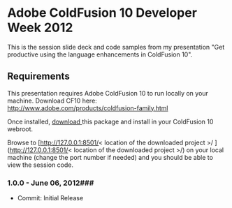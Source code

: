 Adobe ColdFusion 10 Developer Week 2012
============

This is the session slide deck and code samples from my presentation "Get productive using the language enhancements in ColdFusion 10".

Requirements
----------------
This presentation requires Adobe ColdFusion 10 to run locally on your machine.
Download CF10 here: [http://www.adobe.com/products/coldfusion-family.html ](http://www.adobe.com/products/coldfusion-family.html)

Once installed, [download ](https://github.com/coldfumonkeh/CF10DevWeek/downloads) this package and install in your ColdFusion 10 webroot.

Browse to [http://127.0.0.1:8501/< location of the downloaded project >/ ](http://127.0.0.1:8501/< location of the downloaded project >/) on your local machine (change the port number if needed) and you should be able to view the session code.


### 1.0.0 - June 06, 2012###
 
- Commit: Initial Release
